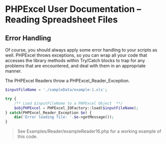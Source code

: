 # PHPExcel User Documentation – Reading Spreadsheet Files

## Error Handling

Of course, you should always apply some error handling to your scripts as well. PHPExcel throws exceptions, so you can wrap all your code that accesses the library methods within Try/Catch blocks to trap for any problems that are encountered, and deal with them in an appropriate manner.

The PHPExcel Readers throw a PHPExcel_Reader_Exception.

```php
$inputFileName = './sampleData/example-1.xls';

try {
    /** Load $inputFileName to a PHPExcel Object  **/
    $objPHPExcel = PHPExcel_IOFactory::load($inputFileName);
} catch(PHPExcel_Reader_Exception $e) {
    die('Error loading file: '.$e->getMessage());
}
```
 > See Examples/Reader/exampleReader16.php for a working example of this code.
